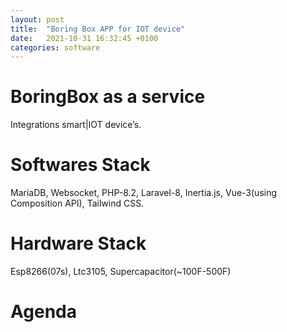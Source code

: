 ```yaml
---
layout: post
title:  "Boring Box APP for IOT device"
date:   2021-10-31 16:32:45 +0100
categories: software
---
```


# BoringBox as a service
Integrations smart|IOT device’s. 

# Softwares Stack
MariaDB, Websocket, PHP-8.2, Laravel-8, Inertia.js, Vue-3(using Composition API), Tailwind CSS.

# Hardware Stack
Esp8266(07s), Ltc3105, Supercapacitor(~100F-500F)
 
# Agenda
